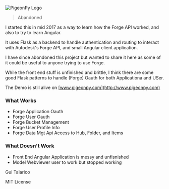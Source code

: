![PigeonPy Logo](https://github.com/gtalarico/pigeonpy/blob/master/pigeonpy/static/img/src/logo_logo.png)
> Abandoned



I started this in mid 2017 as a way to learn how the Forge API worked, and also to try to learn Angular.

It uses Flask as a backend to handle authentication and routing to interact with Autodesk's Forge API, and small Angular client application.

I have since abondoned this project but wanted to share it here as some of it could be useful to anyone trying to use Forge. 

While the front end stuff is unfinished and brittle, I think there are some good Flask patterns 
to handle (Forge) Oauth for both Applicationa and USer.

The Demo is still alive on [www.pigeonpy.com](http://www.pigeonpy.com)

### What Works
* Forge Application Oauth
* Forge User Oauth
* Forge Bucket Management
* Forge User Profile Info
* Forge Data Mgt Api Access to Hub, Folder, and Items

### What Doesn't Work
* Front End Angular Application is messy and unfisnished
* Model Webviewer user to work but stopped working


Gui Talarico

MIT License
